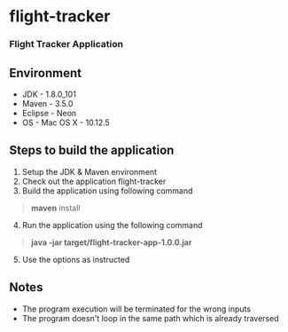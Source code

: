 # flight-tracker
### Flight Tracker Application

## Environment

* JDK - 1.8.0_101
* Maven - 3.5.0 
* Eclipse - Neon
* OS - Mac OS X - 10.12.5


## Steps to build the application

1. Setup the JDK & Maven environment 
2. Check out the application flight-tracker 
3. Build the application using following command

>**maven** install

4. Run the application using the following command

>**java -jar target/flight-tracker-app-1.0.0.jar**

5. Use the options as instructed

## Notes

* The program execution will be terminated for the wrong inputs
* The program doesn't loop in the same path which is already traversed

